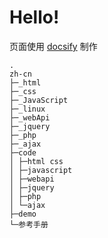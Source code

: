 # Hello!

页面使用 [docsify](https://docsify.js.org/#/zh-cn/) 制作
```
.  
zh-cn
├─_html
├─_css
├─_JavaScript
├─_linux
├─_webApi
├─_jquery
├─_php
├─_ajax
├─code
│ ├─html css
│ ├─javascript
│ ├─webapi
│ ├─jquery
│ ├─php
│ └─ajax
├─demo
└─参考手册
```